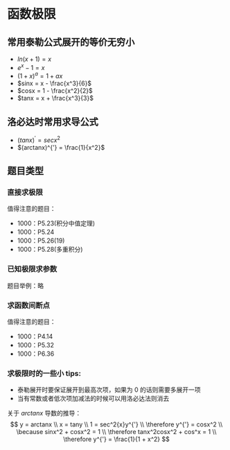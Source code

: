 # 函数极限

## 常用泰勒公式展开的等价无穷小
- $ln(x+1) = x$
- $e^x - 1 = x$
- $(1 + x)^a = 1 + ax$ 
- $sinx = x - \frac{x^3}{6}$
- $cosx = 1 - \frac{x^2}{2}$
- $tanx = x + \frac{x^3}{3}$

## 洛必达时常用求导公式
- $(tanx)^{'} = secx^2$
- $(arctanx)^{'} = \frac{1}{x^2}$

## 题目类型
### 直接求极限
值得注意的题目：
- 1000：P5.23(积分中值定理)
- 1000：P5.24
- 1000：P5.26(19)
- 1000：P5.28(多重积分)

### 已知极限求参数
题目举例：略

### 求函数间断点
值得注意的题目：
- 1000：P4.14
- 1000：P5.32
- 1000：P6.36

### 求极限时的一些小 tips:
- 泰勒展开时要保证展开到最高次项，如果为 0 的话则需要多展开一项
- 当有常数或者低次项加减法的时候可以用洛必达法则消去


关于 $arctanx$ 导数的推导：
$$
    y = arctanx \\
    x = tany \\
    1 = sec^2{x}y^{'} \\
    \therefore y^{'} = cosx^2 \\
    \because sinx^2 + cosx^2 = 1 \\
    \therefore tanx^2cosx^2 + cos^x = 1 \\ 
    \therefore y^{'} = \frac{1}{1 + x^2}
$$